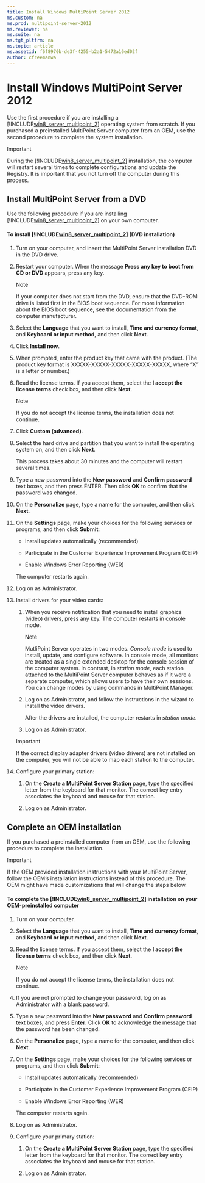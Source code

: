 ```yaml
---
title: Install Windows MultiPoint Server 2012
ms.custom: na
ms.prod: multipoint-server-2012
ms.reviewer: na
ms.suite: na
ms.tgt_pltfrm: na
ms.topic: article
ms.assetid: f6f8970b-de3f-4255-b2a1-5472a16ed02f
author: cfreemanwa
---
```

# Install Windows MultiPoint Server 2012
Use the first procedure if you are installing a [!INCLUDE[win8_server_multipoint_2](../Token/win8_server_multipoint_2_md.md)] operating system from scratch. If you purchased a preinstalled MultiPoint Server computer from an OEM, use the second procedure to complete the system installation.  
  
> [!IMPORTANT]  
> During the [!INCLUDE[win8_server_multipoint_2](../Token/win8_server_multipoint_2_md.md)] installation, the computer will restart several times to complete configurations and update the Registry. It is important that you not turn off the computer during this process.  
  
## Install MultiPoint Server from a DVD  
Use the following procedure if you are installing [!INCLUDE[win8_server_multipoint_2](../Token/win8_server_multipoint_2_md.md)] on your own computer.  
  
#### To install [!INCLUDE[win8_server_multipoint_2](../Token/win8_server_multipoint_2_md.md)] \(DVD installation\)  
  
1.  Turn on your computer, and insert the MultiPoint Server installation DVD in the DVD drive.  
  
2.  Restart your computer. When the message **Press any key to boot from CD or DVD** appears, press any key.  
  
    > [!NOTE]  
    > If your computer does not start from the DVD, ensure that the DVD\-ROM drive is listed first in the BIOS boot sequence. For more information about the BIOS boot sequence, see the documentation from the computer manufacturer.  
  
3.  Select the **Language** that you want to install, **Time and currency format**, and **Keyboard or input method**, and then click **Next**.  
  
4.  Click **Install now**.  
  
5.  When prompted, enter the product key that came with the product. \(The product key format is XXXXX\-XXXXX\-XXXXX\-XXXXX\-XXXXX, where “X” is a letter or number.\)  
  
6.  Read the license terms. If you accept them, select the **I accept the license terms** check box, and then click **Next**.  
  
    > [!NOTE]  
    > If you do not accept the license terms, the installation does not continue.  
  
7.  Click **Custom \(advanced\)**.  
  
8.  Select the hard drive and partition that you want to install the operating system on, and then click **Next**.  
  
    This process takes about 30 minutes and the computer will restart several times.  
  
9. Type a new password into the **New password** and **Confirm password** text boxes, and then press ENTER. Then click **OK** to confirm that the password was changed.  
  
10. On the **Personalize** page, type a name for the computer, and then click **Next**.  
  
11. On the **Settings** page, make your choices for the following services or programs, and then click **Submit**:  
  
    -   Install updates automatically \(recommended\)  
  
    -   Participate in the Customer Experience Improvement Program \(CEIP\)  
  
    -   Enable Windows Error Reporting \(WER\)  
  
    The computer restarts again.  
  
12. Log on as Administrator.  
  
13. Install drivers for your video cards:  
  
    1.  When you receive notification that you need to install graphics \(video\) drivers, press any key. The computer restarts in console mode.  
  
        > [!NOTE]  
        > MutliPoint Server operates in two modes. *Console mode* is used to install, update, and configure software. In console mode, all monitors are treated as a single extended desktop for the console session of the computer system. In contrast, in *station mode*, each station attached to the MultiPoint Server computer behaves as if it were a separate computer, which allows users to have their own sessions. You can change modes by using commands in MultiPoint Manager.  
  
    2.  Log on as Administrator, and follow the instructions in the wizard to install the video drivers.  
  
        After the drivers are installed, the computer restarts in *station mode*.  
  
    3.  Log on as Administrator.  
  
    > [!IMPORTANT]  
    > If the correct display adapter drivers \(video drivers\) are not installed on the computer, you will not be able to map each station to the computer.  
  
14. Configure your primary station:  
  
    1.  On the **Create a MultiPoint Server Station** page, type the specified letter from the keyboard for that monitor. The correct key entry associates the keyboard and mouse for that station.  
  
    2.  Log on as Administrator.  
  
## Complete an OEM installation  
If you purchased a preinstalled computer from an OEM, use the following procedure to complete the installation.  
  
> [!IMPORTANT]  
> If the OEM provided installation instructions with your MultiPoint Server, follow the OEM’s installation instructions instead of this procedure. The OEM might have made customizations that will change the steps below.  
  
#### To complete the [!INCLUDE[win8_server_multipoint_2](../Token/win8_server_multipoint_2_md.md)] installation on your OEM\-preinstalled computer  
  
1.  Turn on your computer.  
  
2.  Select the **Language** that you want to install, **Time and currency format**, and **Keyboard or input method**, and then click **Next**.  
  
3.  Read the license terms. If you accept them, select the **I accept the license terms** check box, and then click **Next**.  
  
    > [!NOTE]  
    > If you do not accept the license terms, the installation does not continue.  
  
4.  If you are not prompted to change your password, log on as Administrator with a blank password.  
  
5.  Type a new password into the **New password** and **Confirm password** text boxes, and press **Enter**. Click **OK** to acknowledge the message that the password has been changed.  
  
6.  On the **Personalize** page, type a name for the computer, and then click **Next**.  
  
7.  On the **Settings** page, make your choices for the following services or programs, and then click **Submit**:  
  
    -   Install updates automatically \(recommended\)  
  
    -   Participate in the Customer Experience Improvement Program \(CEIP\)  
  
    -   Enable Windows Error Reporting \(WER\)  
  
    The computer restarts again.  
  
8.  Log on as Administrator.  
  
9. Configure your primary station:  
  
    1.  On the **Create a MultiPoint Server Station** page, type the specified letter from the keyboard for that monitor. The correct key entry associates the keyboard and mouse for that station.  
  
    2.  Log on as Administrator.  
  
